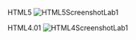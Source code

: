 HTML5
![HTML5ScreenshotLab1](https://github.com/Razvanix445/Web-Programming/assets/123154899/8b6ea29f-53ad-4f57-9c6f-cf24d04d4312)

HTML4.01
![HTML4ScreenshotLab1](https://github.com/Razvanix445/Web-Programming/assets/123154899/cfaa4cf6-c2e3-4b1d-842f-b544af365b30)
